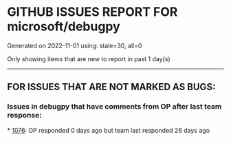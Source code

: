 
# GITHUB ISSUES REPORT FOR microsoft/debugpy


Generated on 2022-11-01 using: stale=30, all=0


Only showing items that are new to report in past 1 day(s)


---

## FOR ISSUES THAT ARE NOT MARKED AS BUGS:


### Issues in debugpy that have comments from OP after last team response:


\* [1076](https://github.com/microsoft/debugpy/issues/1076 "Python Debugger Crashes confusing Python extension locking VScode app"): OP responded 0 days ago but team last responded 26 days ago
